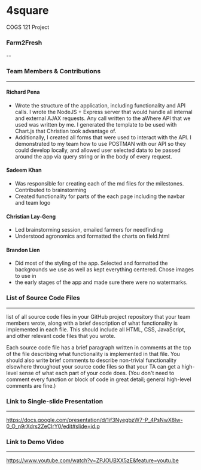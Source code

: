# 4square
COGS 121 Project


### Farm2Fresh
--

### Team Members & Contributions
---

#### Richard Pena
* Wrote the structure of the application, including functionality and API calls. I wrote the NodeJS + Express server that would handle all internal and external AJAX requests. Any call written to the aWhere API that we used was written by me. I generated the template to be used with Chart.js that Christian took advantage of. 
* Additionally, I created all forms that were used to interact with the API. I demonstrated to my team how to use POSTMAN with our API so they could develop locally, and allowed user selected data to be passed around the app via query string or in the body of every request.
	

#### Sadeem Khan

* Was responsible for creating each of the md files for the milestones. Contributed to brainstorming 
* Created functionality for parts of the each page including the navbar and team logo
	
#### Christian Lay-Geng

* Led brainstorming session, emailed farmers for needfinding
* Understood agronomics and formatted the charts on field.html

#### Brandon Lien

* Did most of the styling of the app. Selected and formatted the backgrounds we use as well as kept everything centered. Chose images to use in
* the early stages of the app and made sure there were no watermarks.


### List of Source Code Files
---

list of all source code files in your GitHub project repository that your team members wrote, along with a brief description of what functionality is implemented in each file. This should include all HTML, CSS, JavaScript, and other relevant code files that you wrote.

Each source code file has a brief paragraph written in comments at the top of the file describing what functionality is implemented in that file. You should also write brief comments to describe non-trivial functionality elsewhere throughout your source code files so that your TA can get a high-level sense of what each part of your code does. (You don't need to comment every function or block of code in great detail; general high-level comments are fine.)



### Link to Single-slide Presentation
---

https://docs.google.com/presentation/d/1if3NyegbzW7-P_4PsNwX8lw-0_O_n9rXdrs2ZeCIrY0/edit#slide=id.p


### Link to Demo Video
---

https://www.youtube.com/watch?v=ZPJOUBXX5zE&feature=youtu.be
